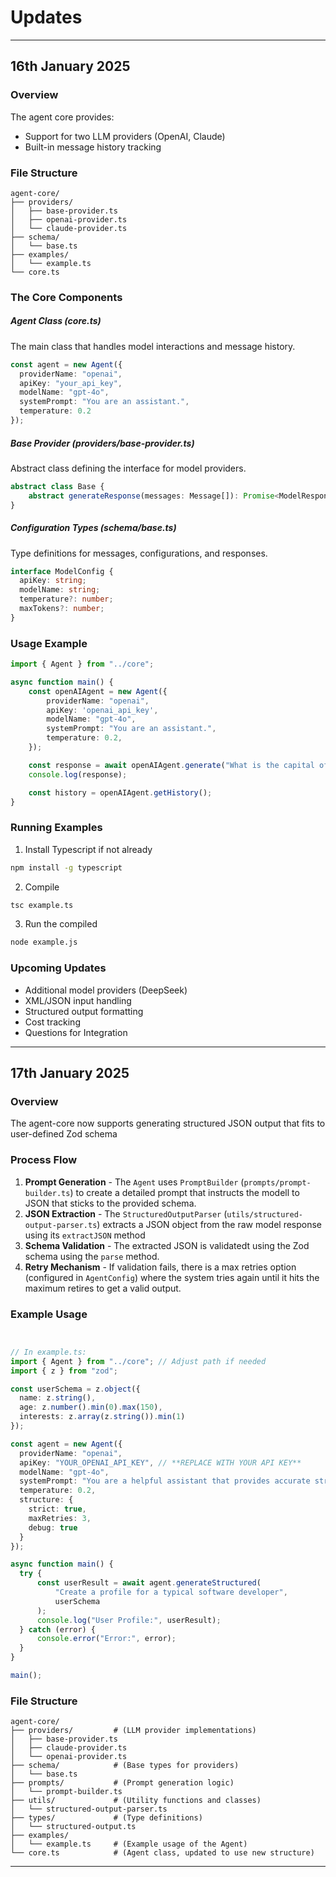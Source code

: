 # Updates

---

## 16th January 2025

### Overview

The agent core provides:

- Support for two LLM providers (OpenAI, Claude)
- Built-in message history tracking

### File Structure

```
agent-core/
├── providers/
│   ├── base-provider.ts
│   ├── openai-provider.ts
│   └── claude-provider.ts
├── schema/
│   └── base.ts
├── examples/
│   └── example.ts
└── core.ts
```

### The Core Components

##### Agent Class (core.ts)

The main class that handles model interactions and message history.

```typescript
const agent = new Agent({
  providerName: "openai",
  apiKey: "your_api_key",
  modelName: "gpt-4o",
  systemPrompt: "You are an assistant.",
  temperature: 0.2
});
```

##### Base Provider (providers/base-provider.ts)

Abstract class defining the interface for model providers.

```typescript
abstract class Base {
    abstract generateResponse(messages: Message[]): Promise<ModelResponse>;
}
```

##### Configuration Types (schema/base.ts)

Type definitions for messages, configurations, and responses.

```typescript
interface ModelConfig {
  apiKey: string;
  modelName: string;
  temperature?: number;
  maxTokens?: number;
}
```

### Usage Example

```typescript
import { Agent } from "../core";

async function main() {
    const openAIAgent = new Agent({
        providerName: "openai",
        apiKey: 'openai_api_key',
        modelName: "gpt-4o",
        systemPrompt: "You are an assistant.",
        temperature: 0.2,
    });

    const response = await openAIAgent.generate("What is the capital of France?");
    console.log(response);

    const history = openAIAgent.getHistory();
}
```

### Running Examples

1. Install Typescript if not already

```bash
npm install -g typescript
```

2. Compile

```bash
tsc example.ts
```

3. Run the compiled

```bash
node example.js
```

### Upcoming Updates

- Additional model providers (DeepSeek)
- XML/JSON input handling
- Structured output formatting
- Cost tracking
- Questions for Integration

---

## 17th January 2025

### **Overview**

The agent-core now supports generating structured JSON output that fits to user-defined Zod schema

### **Process Flow**

1. **Prompt Generation**  - The `Agent` uses `PromptBuilder` (`prompts/prompt-builder.ts`) to create a detailed prompt that instructs the modell to JSON that sticks to the provided schema.
2. **JSON Extraction** - The `StructuredOutputParser` (`utils/structured-output-parser.ts`) extracts a JSON object from the raw model response using its `extractJSON` method
3. **Schema Validation** - The extracted JSON is validatedt using the Zod schema using the `parse` method.
4. **Retry Mechanism** - If validation fails, there is a max retries option (configured in `AgentConfig`) where the system tries again until it hits the maximum retires to get a valid output.

### **Example Usage**

```typescript


// In example.ts:
import { Agent } from "../core"; // Adjust path if needed
import { z } from "zod";

const userSchema = z.object({
  name: z.string(),
  age: z.number().min(0).max(150),
  interests: z.array(z.string()).min(1)
});

const agent = new Agent({
  providerName: "openai",
  apiKey: "YOUR_OPENAI_API_KEY", // **REPLACE WITH YOUR API KEY**
  modelName: "gpt-4o",
  systemPrompt: "You are a helpful assistant that provides accurate structured data.",
  temperature: 0.2,
  structure: {
    strict: true,
    maxRetries: 3,
    debug: true
  }
});

async function main() {
  try {
      const userResult = await agent.generateStructured(
          "Create a profile for a typical software developer",
          userSchema
      );
      console.log("User Profile:", userResult);
  } catch (error) {
      console.error("Error:", error);
  }
}

main();
```

### File Structure

```
agent-core/
├── providers/         # (LLM provider implementations)
│   ├── base-provider.ts
│   ├── claude-provider.ts
│   └── openai-provider.ts
├── schema/            # (Base types for providers)
│   └── base.ts
├── prompts/           # (Prompt generation logic)
│   └── prompt-builder.ts
├── utils/             # (Utility functions and classes)
│   └── structured-output-parser.ts
├── types/             # (Type definitions)
│   └── structured-output.ts
├── examples/
│   └── example.ts     # (Example usage of the Agent)
└── core.ts            # (Agent class, updated to use new structure)
```

---
